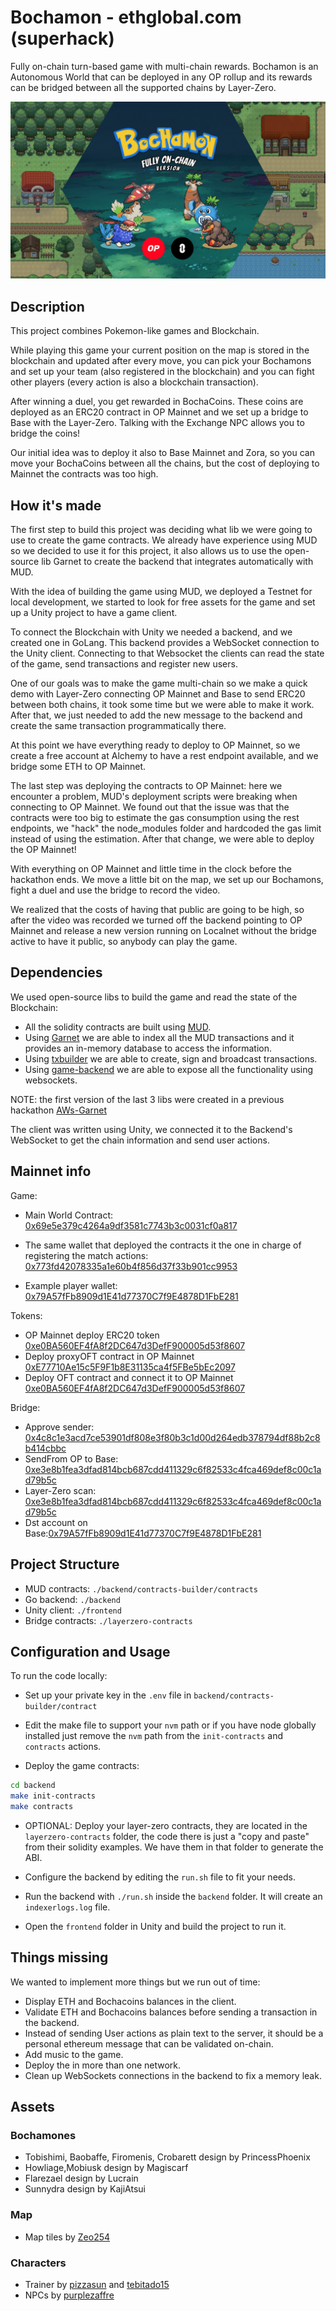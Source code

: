 # Bochamon - ethglobal.com (superhack)

Fully on-chain turn-based game with multi-chain rewards. Bochamon is an Autonomous World that can be deployed in any OP rollup and its rewards can be bridged between all the supported chains by Layer-Zero.

![bochamon banner](banner.png)

## Description

This project combines Pokemon-like games and Blockchain.

While playing this game your current position on the map is stored in the blockchain and updated after every move, you can pick your Bochamons and set up your team (also registered in the blockchain) and you can fight other players (every action is also a blockchain transaction).

After winning a duel, you get rewarded in BochaCoins. These coins are deployed as an ERC20 contract in OP Mainnet and we set up a bridge to Base with the Layer-Zero. Talking with the Exchange NPC allows you to bridge the coins!

Our initial idea was to deploy it also to Base Mainnet and Zora, so you can move your BochaCoins between all the chains, but the cost of deploying to Mainnet the contracts was too high.

## How it's made

The first step to build this project was deciding what lib we were going to use to create the game contracts. We already have experience using MUD so we decided to use it for this project, it also allows us to use the open-source lib Garnet to create the backend that integrates automatically with MUD.

With the idea of building the game using MUD, we deployed a Testnet for local development, we started to look for free assets for the game and set up a Unity project to have a game client.

To connect the Blockchain with Unity we needed a backend, and we created one in GoLang. This backend provides a WebSocket connection to the Unity client. Connecting to that Websocket the clients can read the state of the game, send transactions and register new users.

One of our goals was to make the game multi-chain so we make a quick demo with Layer-Zero connecting OP Mainnet and Base to send ERC20 between both chains, it took some time but we were able to make it work. After that, we just needed to add the new message to the backend and create the same transaction programmatically there.

At this point we have everything ready to deploy to OP Mainnet, so we create a free account at Alchemy to have a rest endpoint available, and we bridge some ETH to OP Mainnet.

The last step was deploying the contracts to OP Mainnet: here we encounter a problem, MUD's deployment scripts were breaking when connecting to OP Mainnet. We found out that the issue was that the contracts were too big to estimate the gas consumption using the rest endpoints, we "hack" the node_modules folder and hardcoded the gas limit instead of using the estimation. After that change, we were able to deploy the OP Mainnet!

With everything on OP Mainnet and little time in the clock before the hackathon ends. We move a little bit on the map, we set up our Bochamons, fight a duel and use the bridge to record the video.

We realized that the costs of having that public are going to be high, so after the video was recorded we turned off the backend pointing to OP Mainnet and release a new version running on Localnet without the bridge active to have it public, so anybody can play the game.

## Dependencies

We used open-source libs to build the game and read the state of the Blockchain:

- All the solidity contracts are built using [MUD](https://github.com/latticexyz/mud).
- Using [Garnet](https://github.com/bocha-io/garnet) we are able to index all the MUD transactions and it provides an in-memory database to access the information.
- Using [txbuilder](https://github.com/bocha-io/txbuilder) we are able to create, sign and broadcast transactions.
- Using [game-backend](https://github.com/bocha-io/game-backend) we are able to expose all the functionality using websockets.

NOTE: the first version of the last 3 libs were created in a previous hackathon [AWs-Garnet](https://ethglobal.com/showcase/garnet-bkgrp)

The client was written using Unity, we connected it to the Backend's WebSocket to get the chain information and send user actions.

## Mainnet info

Game:

- Main World Contract: [0x69e5e379c4264a9df3581c7743b3c0031cf0a817](https://optimistic.etherscan.io/address/0x69e5e379c4264a9df3581c7743b3c0031cf0a817)
- The same wallet that deployed the contracts it the one in charge of registering the match actions: [0x773fd42078335a1e60b4f856d37f33b901cc9953](https://optimistic.etherscan.io/address/0x773fd42078335a1e60b4f856d37f33b901cc9953)

- Example player wallet: [0x79A57fFb8909d1E41d77370C7f9E4878D1FbE281](https://optimistic.etherscan.io/address/0x79A57fFb8909d1E41d77370C7f9E4878D1FbE281)

Tokens:

- OP Mainnet deploy ERC20 token [0xe0BA560EF4fA8f2DC647d3DefF900005d53f8607](https://optimistic.etherscan.io/address/0xe0BA560EF4fA8f2DC647d3DefF900005d53f8607)
- Deploy proxyOFT contract in OP Mainnet [0xE77710Ae15c5F9F1b8E31135ca4f5FBe5bEc2097](https://optimistic.etherscan.io/address/0xE77710Ae15c5F9F1b8E31135ca4f5FBe5bEc2097)
- Deploy OFT contract and connect it to OP Mainnet [0xe0BA560EF4fA8f2DC647d3DefF900005d53f8607](https://basescan.org/address/0xe0ba560ef4fa8f2dc647d3deff900005d53f8607)

Bridge:

- Approve sender: [0x4c8c1e3acd7ce53901df808e3f80b3c1d00d264edb378794df88b2c8b414cbbc](https://optimistic.etherscan.io/tx/0x4c8c1e3acd7ce53901df808e3f80b3c1d00d264edb378794df88b2c8b414cbbc)
- SendFrom OP to Base: [0xe3e8b1fea3dfad814bcb687cdd411329c6f82533c4fca469def8c00c1ad79b5c](https://optimistic.etherscan.io/tx/0xe3e8b1fea3dfad814bcb687cdd411329c6f82533c4fca469def8c00c1ad79b5c)
- Layer-Zero scan: [0xe3e8b1fea3dfad814bcb687cdd411329c6f82533c4fca469def8c00c1ad79b5c](https://layerzeroscan.com/111/address/0xe77710ae15c5f9f1b8e31135ca4f5fbe5bec2097/message/184/address/0xe0ba560ef4fa8f2dc647d3deff900005d53f8607/nonce/3)
- Dst account on Base:[0x79A57fFb8909d1E41d77370C7f9E4878D1FbE281](https://basescan.org/address/0x79A57fFb8909d1E41d77370C7f9E4878D1FbE281)

## Project Structure

- MUD contracts: `./backend/contracts-builder/contracts`
- Go backend: `./backend`
- Unity client: `./frontend`
- Bridge contracts: `./layerzero-contracts`

## Configuration and Usage

To run the code locally:

- Set up your private key in the `.env` file in `backend/contracts-builder/contract`

- Edit the make file to support your `nvm` path or if you have node globally installed just remove the `nvm` path from the `init-contracts` and `contracts` actions.

- Deploy the game contracts:

```sh
cd backend
make init-contracts
make contracts
```

- OPTIONAL: Deploy your layer-zero contracts, they are located in the `layerzero-contracts` folder, the code there is just a "copy and paste" from their solidity examples. We have them in that folder to generate the ABI.

- Configure the backend by editing the `run.sh` file to fit your needs.

- Run the backend with `./run.sh` inside the `backend` folder. It will create an `indexerlogs.log` file.

- Open the `frontend` folder in Unity and build the project to run it.

## Things missing

We wanted to implement more things but we run out of time:

- Display ETH and Bochacoins balances in the client.
- Validate ETH and Bochacoins balances before sending a transaction in the backend.
- Instead of sending User actions as plain text to the server, it should be a personal ethereum message that can be validated on-chain.
- Add music to the game.
- Deploy the in more than one network.
- Clean up WebSockets connections in the backend to fix a memory leak.

## Assets

### Bochamones

- Tobishimi, Baobaffe, Firomenis, Crobarett design by PrincessPhoenix
- Howliage,Mobiusk design by Magiscarf
- Flarezael design by Lucrain
- Sunnydra design by KajiAtsui

### Map

- Map tiles by [Zeo254](https://www.deviantart.com/zeo254)

### Characters

- Trainer by [pizzasun](https://www.deviantart.com/pizzasun) and [tebitado15](https://www.deviantart.com/tebited15)
- NPCs by [purplezaffre](https://www.deviantart.com/purplezaffre)
